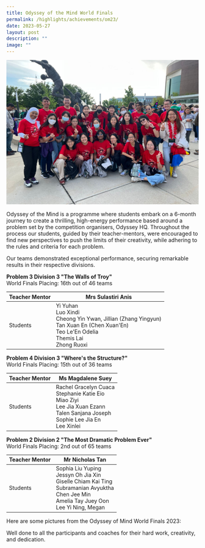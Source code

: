 ```yaml
---
title: Odyssey of the Mind World Finals
permalink: /highlights/achievements/om23/
date: 2023-05-27
layout: post
description: ""
image: ""
---
```

  ![](/images/2023om1.jpeg)

Odyssey of the Mind is a programme where students embark on a 6-month journey to create a thrilling, high-energy performance based around a problem set by the competition organisers, Odyssey HQ. Throughout the process our students, guided by their teacher-mentors, were encouraged to find new perspectives to push the limits of their creativity, while adhering to the rules and criteria for each problem.

Our teams demonstrated exceptional performance, securing remarkable results in their respective divisions. 

**Problem 3 Division 3 "The Walls of Troy"**
<br>World Finals Placing: 16th out of 46 teams

| Teacher Mentor | Mrs Sulastiri Anis 
| -------- | -------- | 
| Students    | Yi Yuhan <br> Luo Xindi <br> Cheong Yin Ywan, Jillian (Zhang Yingyun) <br>  Tan Xuan En (Chen Xuan'En) <br> Teo Le'En Odelia <br> Themis Lai <br> Zhong Ruoxi

**Problem 4 Division 3 "Where's the Structure?"**
<br>World Finals Placing: 15th out of 36 teams

| Teacher Mentor | Ms Magdalene Suey
| -------- | -------- | 
| Students    | Rachel Gracelyn Cuaca <br> Stephanie Katie Eio<br> Miao Ziyi <br>  Lee Jia Xuan Ezann <br>  Talen Sanjana Joseph <br> Sophie Lee Jia En <br> Lee Xinlei

**Problem 2 Division 2 "The Most Dramatic Problem Ever"**
<br>World Finals Placing: 2nd out of 65 teams

| Teacher Mentor | Mr Nicholas Tan
| -------- | -------- | 
| Students    | Sophia Liu Yuping <br> Jessyn Oh Jia Xin <br> Giselle Chiam Kai Ting <br>  Subramanian Avyuktha <br>  Chen Jee Min<br> Amelia Tay Juey Oon <br> Lee Yi Ning, Megan

Here are some pictures from the Odyssey of Mind World Finals 2023:












Well done to all the participants and coaches for their hard work, creativity, and dedication.



